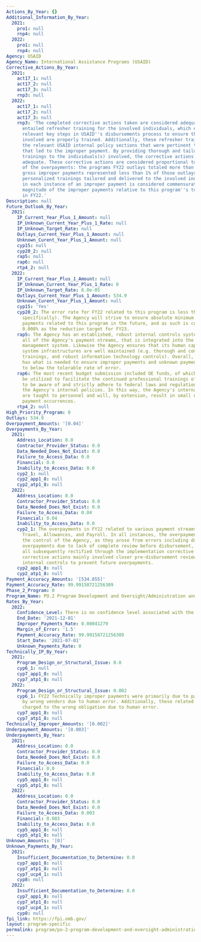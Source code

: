 ```yaml
---
Actions_By_Year: {}
Additional_Information_By_Year:
  2021:
    pro1: null
    rnp4: null
  2022:
    pro1: null
    rnp4: null
Agency: USAID
Agency_Name: International Assistance Programs (USAID)
Corrective_Actions_By_Year:
  2021:
    act17_1: null
    act17_2: null
    act17_3: null
    rnp3: null
  2022:
    act17_1: null
    act17_2: null
    act17_3: null
    rnp3: 'The completed corrective actions taken are considered adequate as they
      entailed refresher training for the involved individuals, which emphasized the
      relevant key steps in USAID''s disbursements process to ensure that the individual(s)
      involved are properly trained. Additionally, these refresher trainings emphasized
      the relevant USAID internal policy sections that were pertinent to the error
      that led to the improper payment. By providing thorough and tailored refresher
      trainings to the individuals(s) involved, the corrective actions are considered
      adequate. These corrective actions are considered proportional to the severity
      of the overpayments: the programs FY22 outlays totaled more than $1B, while
      gross improper payments represented less than 1% of those outlays. As such,
      personalized trainings tailored and delivered to the involved individual(s)
      in each instance of an improper payment is considered commensurate with the
      magnitude of the improper payments relative to this program''s total outlays
      in FY22.'
Description: null
Future_Outlook_By_Year:
  2021:
    IP_Current_Year_Plus_1_Amount: null
    IP_Unknown_Current_Year_Plus_1_Rate: null
    IP_Unknown_Target_Rate: null
    Outlays_Current_Year_Plus_1_Amount: null
    Unknown_Curent_Year_Plus_1_Amount: null
    cyp15: null
    cyp20_2: null
    rap5: null
    rap6: null
    rtp4_2: null
  2022:
    IP_Current_Year_Plus_1_Amount: null
    IP_Unknown_Current_Year_Plus_1_Rate: 0
    IP_Unknown_Target_Rate: 8.0e-05
    Outlays_Current_Year_Plus_1_Amount: 534.9
    Unknown_Curent_Year_Plus_1_Amount: null
    cyp15: 'Yes'
    cyp20_2: The error rate for FY22 related to this program is less than 1% (0.008%,
      specifically). The Agency will strive to ensure absolute minimum gross improper
      payments related to this program in the future, and as such is comfortable setting
      0.008% as the reduction target for FY23.
    rap5: The Agency has an established, robust internal controls system that covers
      all of the Agency's payment streams, that is integrated into the Phoenix financial
      management system. Likewise the Agency ensures that its human capital and information
      system infrastructures are well maintained (e.g. thorough and comprehensive
      trainings, and robust information technology controls). Overall, the Agency
      has what is needed to ensure improper payments and unknown payments are reduced
      to below the tolerable rate of error.
    rap6: The most recent budget submission included OE funds, of which some will
      be utilized to facilitate the continued professional trainings of Agency staff
      to be aware of and strictly adhere to federal laws and regulations as well as
      the Agency's internal policies. In this way, the Agency's internal controls
      are taught to personnel and will, by extension, result in small number of improper/unknown
      payment occurrences.
    rtp4_2: null
High_Priority_Program: 0
Outlays: 534.9
Overpayment_Amounts: '[0.04]'
Overpayments_By_Year:
  2021:
    Address_Location: 0.0
    Contractor_Provider_Status: 0.0
    Data_Needed_Does_Not_Exist: 0.0
    Failure_to_Access_Data: 0.0
    Financial: 0.0
    Inability_to_Access_Data: 0.0
    cyp2_1: null
    cyp2_app1_8: null
    cyp2_atp1_8: null
  2022:
    Address_Location: 0.0
    Contractor_Provider_Status: 0.0
    Data_Needed_Does_Not_Exist: 0.0
    Failure_to_Access_Data: 0.04
    Financial: 0.04
    Inability_to_Access_Data: 0.0
    cyp2_1: The overpayments in FY22 related to various payment streams, including
      Travel, Allowances, and Payroll. In all instances, the overpayments are inside
      the control of the Agency, as they arose from errors including duplicate payments,
      overpayments due to lack of complete review before disbursement, etc. They were
      all subsequently rectified through the implementation corrective actions. These
      corrective actions mainly involved closer pre-disbursement reviews and other
      internal controls to prevent future overpayments.
    cyp2_app1_8: null
    cyp2_atp1_8: null
Payment_Accuracy_Amounts: '[534.855]'
Payment_Accuracy_Rate: 99.99158721256309
Phase_2_Program: 0
Program_Name: PO.2 Program Development and Oversight/Administration and Oversight
Rates_By_Year:
  2022:
    Confidence_Level: There is no confidence level associated with the estimate
    End_Date: '2021-12-01'
    Improper_Payments_Rate: 0.00841279
    Margin_of_Error: '1.5'
    Payment_Accuracy_Rate: 99.99158721256309
    Start_Date: '2021-07-01'
    Unknown_Payments_Rate: 0
Technically_IP_By_Year:
  2021:
    Program_Design_or_Structural_Issue: 0.0
    cyp6_1: null
    cyp7_app1_8: null
    cyp7_atp1_8: null
  2022:
    Program_Design_or_Structural_Issue: 0.002
    cyp6_1: FY22 Technically improper payments were primarily due to payments received
      by wrong vendors due to human error. Additionally, these related to payments
      charged to the wrong obligation due to human error.
    cyp7_app1_8: null
    cyp7_atp1_8: null
Technically_Improper_Amounts: '[0.002]'
Underpayment_Amounts: '[0.003]'
Underpayments_By_Year:
  2021:
    Address_Location: 0.0
    Contractor_Provider_Status: 0.0
    Data_Needed_Does_Not_Exist: 0.0
    Failure_to_Access_Data: 0.0
    Financial: 0.0
    Inability_to_Access_Data: 0.0
    cyp5_app1_8: null
    cyp5_atp1_8: null
  2022:
    Address_Location: 0.0
    Contractor_Provider_Status: 0.0
    Data_Needed_Does_Not_Exist: 0.0
    Failure_to_Access_Data: 0.003
    Financial: 0.003
    Inability_to_Access_Data: 0.0
    cyp5_app1_8: null
    cyp5_atp1_8: null
Unknown_Amounts: '[0]'
Unknown_Payments_By_Year:
  2021:
    Insufficient_Documentation_to_Determine: 0.0
    cyp7_app1_8: null
    cyp7_atp1_8: null
    cyp7_ucp4_1: null
    cyp8: null
  2022:
    Insufficient_Documentation_to_Determine: 0.0
    cyp7_app1_8: null
    cyp7_atp1_8: null
    cyp7_ucp4_1: null
    cyp8: null
fpi_link: https://fpi.omb.gov/
layout: program-specific
permalink: program/po-2-program-development-and-oversight-administration-and-ov-727311eb.html
---
```

